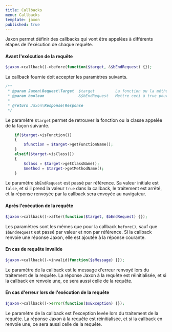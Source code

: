 ```yaml
---
title: Callbacks
menu: Callbacks
template: jaxon
published: true
---
```


Jaxon permet définir des callbacks qui vont être appelées à différents étapes de l'exécution de chaque requête.

#### Avant l'exécution de la requête

```php
$jaxon->callback()->before(function($target, &$bEndRequest) {});
```

La callback fournie doit accepter les paramètres suivants.

```php
/**
 * @param Jaxon\Request\Target  $target         La fonction ou la méthode de classe à appeler.
 * @param boolean               &$bEndRequest   Mettre ceci à true pour interrompre la requête.
 *
 * @return Jaxon\Response\Response
 */
```

Le paramètre `$target` permet de retrouver la fonction ou la classe appelée de la façon suivante.

```php
    if($target->isFunction())
    {
        $function = $target->getFunctionName();
    }
    elseif($target->isClass())
    {
        $class = $target->getClassName();
        $method = $target->getMethodName();
    }
```

Le paramètre `$bEndRequest` est passé par référence. Sa valeur initiale est `false`, et si il prend la valeur `true` dans la callback, le traitement est arrêté, et la réponse renvoyée par la callback sera envoyée au navigateur.

#### Après l'exécution de la requête

```php
$jaxon->callback()->after(function($target, $bEndRequest) {});
```

Les paramètres sont les mêmes que pour la callback `before()`, sauf que `$bEndRequest` est passé par valeur et non par référence.
Si la callback renvoie une réponse Jaxon, elle est ajoutée à la réponse courante.

#### En cas de requête invalide

```php
$jaxon->callback()->invalid(function($sMessage) {});
```

Le paramètre de la callback est le message d'erreur renvoyé lors du traitement de la requête.
La réponse Jaxon à la requête est réinitialisée, et si la callback en renvoie une, ce sera aussi celle de la requête.

#### En cas d'erreur lors de l'exécution de la requête

```php
$jaxon->callback()->error(function($xException) {});
```

Le paramètre de la callback est l'exception levée lors du traitement de la requête.
La réponse Jaxon à la requête est réinitialisée, et si la callback en renvoie une, ce sera aussi celle de la requête.
